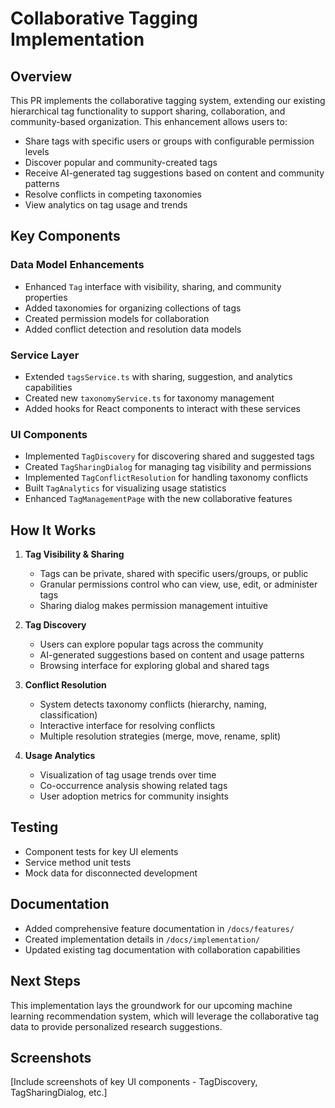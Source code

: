 # Collaborative Tagging Implementation

## Overview

This PR implements the collaborative tagging system, extending our existing hierarchical tag functionality to support sharing, collaboration, and community-based organization. This enhancement allows users to:

- Share tags with specific users or groups with configurable permission levels
- Discover popular and community-created tags
- Receive AI-generated tag suggestions based on content and community patterns
- Resolve conflicts in competing taxonomies
- View analytics on tag usage and trends

## Key Components

### Data Model Enhancements
- Enhanced `Tag` interface with visibility, sharing, and community properties
- Added taxonomies for organizing collections of tags
- Created permission models for collaboration
- Added conflict detection and resolution data models

### Service Layer
- Extended `tagsService.ts` with sharing, suggestion, and analytics capabilities
- Created new `taxonomyService.ts` for taxonomy management
- Added hooks for React components to interact with these services

### UI Components
- Implemented `TagDiscovery` for discovering shared and suggested tags
- Created `TagSharingDialog` for managing tag visibility and permissions
- Implemented `TagConflictResolution` for handling taxonomy conflicts
- Built `TagAnalytics` for visualizing usage statistics
- Enhanced `TagManagementPage` with the new collaborative features

## How It Works

1. **Tag Visibility & Sharing**
   - Tags can be private, shared with specific users/groups, or public
   - Granular permissions control who can view, use, edit, or administer tags
   - Sharing dialog makes permission management intuitive

2. **Tag Discovery**
   - Users can explore popular tags across the community
   - AI-generated suggestions based on content and usage patterns
   - Browsing interface for exploring global and shared tags

3. **Conflict Resolution**
   - System detects taxonomy conflicts (hierarchy, naming, classification)
   - Interactive interface for resolving conflicts
   - Multiple resolution strategies (merge, move, rename, split)

4. **Usage Analytics**
   - Visualization of tag usage trends over time
   - Co-occurrence analysis showing related tags
   - User adoption metrics for community insights

## Testing

- Component tests for key UI elements
- Service method unit tests
- Mock data for disconnected development

## Documentation

- Added comprehensive feature documentation in `/docs/features/`
- Created implementation details in `/docs/implementation/`
- Updated existing tag documentation with collaboration capabilities

## Next Steps

This implementation lays the groundwork for our upcoming machine learning recommendation system, which will leverage the collaborative tag data to provide personalized research suggestions.

## Screenshots

[Include screenshots of key UI components - TagDiscovery, TagSharingDialog, etc.]